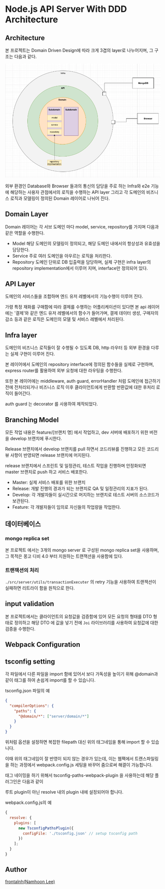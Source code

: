 # Node.js API Server With DDD Architecture

## Architecture

본 프로젝트는 Domain Driven Design에 따라 크게 3겹의 layer로 나누어지며, 그 구조는 다음과 같다.

![image-20181101154822414](./docs/images/image-20181101154822414.png)

외부 환경인 Database와 Browser 들과의 통신의 담당을 주로 하는 Infra와 e2e 기능에 해당하는 사용자 관점에서의 로직을 수행하는 API layer 그리고 각 도메인의 비즈니스 로직과 모델링이 정의된 Domain 레이어로 나뉘어 진다.

## Domain Layer

Domain 레이어는 각 서브 도메인 마다 model, service, repository를 가지며 다음과 같은 역할을 수행한다.

- Model
  해당 도메인의 모델링이 정의되고, 해당 도메인 내에서의 항상성과 유효성을 담당한다.
- Service
  주로 여러 도메인을 아우르는 로직을 처리한다.
- Repository
  도메인 단위로 DB 입출력을 담당하며, 실제 구현은 infra layer의 repository implementation에서 이루어 지며, interface만 정의되어 있다.

## API Layer

도메인의 서비스들을 조합하며 엔드 유저 레벨에서의 기능수행이 이루어 진다.

가령 특정 재화를 구매함에 따라 결제를 수행하는 어플리케이션이 있다면 본 api 레이어에는 '결제'와 같은 엔드 유저 레벨에서의 함수가 들어가며, 결제 데이터 생성, 구매자의 감소 등과 같은 로직은 도메인의 모델 및 서비스 레벨에서 처리된다.

## Infra layer

도메인의 비즈니스 로직들이 잘 수행될 수 있도록 DB, http 라우터 등 외부 환경을 다루는 실제 구현이 이루어 진다.

본 레이어에서 도메인의 repository interface에 정의된 함수들을 실제로 구현하며, express router를 활용하여 외부 요청에 대한 라우팅을 수행한다.

또한 본 레이어에는 middleware, auth guard, errorHandler 처럼 도메인에 접근하기 전에 전처리되거나 비즈니스 로직 이후 클라이언트에게 반환할 반환값에 대한 후처리 로직이 들어간다.

auth guard 는 decorator 를 사용하여 제작되었다.

## Branching Model

모든 작업 내용은 feature/[브랜치 명] 에서 작업하고, dev 서버에 배포하기 위한 버전을 develop 브랜치에 푸시한다.

Release 브랜치에서 develop 브랜치를 pull 하면서 코드리뷰를 진행하고 모든 코드리뷰 사항이 반영되면 release 브랜치에 머지된다.

release 브랜치에서 스프린트 및 일정관리, 테스트 작업을 진행하며 안정화되면 master 브랜치로 push 하고 서비스 배포한다.

- Master: 실제 서비스 배포를 위한 브랜치
- Release: 개발 진행의 경과가 되는 브랜치로 QA 및 일정관리의 지표가 된다.
- Develop: 각 개발자들이 실시간으로 머지하는 브랜치로 테스트 서버의 소스코드가 보관된다.
- Feature: 각 개발자들이 임의로 자신들의 작업량을 작업한다.

## 데이터베이스

### mongo replica set

본 프로젝트 에서는 3개의 mongo server 로 구성된 mongo replica set을 사용하며, 그 목적은 몽고 디비 4.0 부터 지원하는 트랜잭션을 사용함에 있다.

### 트랜잭션의 처리

`./src/server/utils/transactionExecuter` 의 retry 기능을 사용하여 트랜잭션이 실패하면 리트라이 함을 원칙으로 한다.

## input validation

본 프로젝트에서는 클라이언트의 요청값을 검증함에 있어 모든 요청의 형태를 DTO 형태로 정의하고 해당 DTO 에 값을 넣기 전에 `Joi` 라이브러리를 사용하여 요청값에 대한 검증을 수행한다.

## Webpack Configuration

## tsconfig setting

각 파일에서 다른 파일을 import 함에 있어서 보다 가독성을 높이기 위해 @domain과 같이 태그를 하여 손쉽게 import를 할 수 있습니다.

tsconfig.json 파일의 예

```json
{
  "compilerOptions": {
    "paths": {
      "@domain/*": ["server/domain/*"]
    }
  }
}
```

위처럼 옵션을 설정하면 복잡한 filepath 대신 위의 태그네임을 통해 import 할 수 있습니다.

이때 위의 태그네임이 잘 반영이 되지 않는 경우가 있는데, 이는 웹팩에서 트랜스파일링을 하는 과정에서 webpack.config.js 세팅을 바꾸어 줌으로써 해결이 가능합니다.

태그 네이밍을 하기 위해서 tsconfig-paths-webpack-plugin 을 사용하는데 해당 플러그인은 다음과 같이

루트 plugin이 아닌 resolve 내의 plugin 내에 설정되어야 합니다.

webpack.config.js의 예

```js
{
  resolve: {
    plugins: [
      new TsconfigPathsPlugin({
        configFile: './tsconfig.json' // setup tsconfig path
      })
    ];
  }
}
```

## Author

[frontalnh(Namhoon Lee)](https://github.com/frontalnh)
